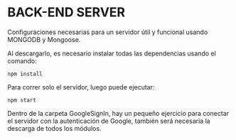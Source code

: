# BACK-END SERVER

Configuraciones necesarias para un servidor útil y funcional usando  MONGODB y Mongoose.

Al descargarlo, es necesario instalar todas las dependencias usando el comando:

```
npm install
```

Para correr solo el servidor, luego puede ejecutar:

```
npm start
```


Dentro de la carpeta GoogleSignIn, hay un pequeño ejercicio para conectar el servidor con la autenticación de Google, también será necesaria la descarga de todos los módulos.